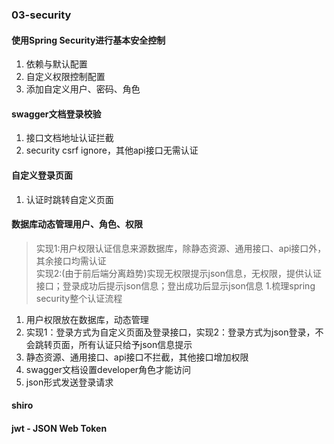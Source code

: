 ### 03-security

#### 使用Spring Security进行基本安全控制
1. 依赖与默认配置
1. 自定义权限控制配置
1. 添加自定义用户、密码、角色

#### swagger文档登录校验
1. 接口文档地址认证拦截
1. security csrf ignore，其他api接口无需认证

#### 自定义登录页面
1. 认证时跳转自定义页面

#### 数据库动态管理用户、角色、权限
> 实现1:用户权限认证信息来源数据库，除静态资源、通用接口、api接口外，其余接口均需认证<br/>
> 实现2:(由于前后端分离趋势)实现无权限提示json信息，无权限，提供认证接口；登录成功后提示json信息；登出成功后显示json信息
1.梳理spring security整个认证流程
1. 用户权限放在数据库，动态管理
1. 实现1：登录方式为自定义页面及登录接口，实现2：登录方式为json登录，不会跳转页面，所有认证只给予json信息提示
1. 静态资源、通用接口、api接口不拦截，其他接口增加权限
1. swagger文档设置developer角色才能访问
1. json形式发送登录请求

#### shiro

#### jwt - JSON Web Token